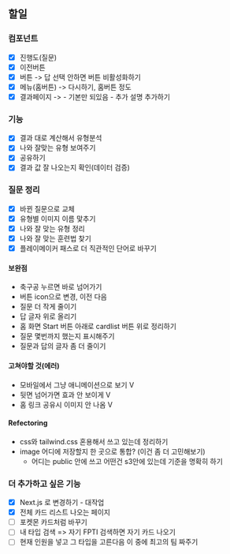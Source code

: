 ## 할일

### 컴포넌트

- [x] 진행도(질문)
- [x] 이전버튼
- [x] 버튼 -> 답 선택 안하면 버튼 비활성화하기
- [x] 메뉴(홈버튼) -> 다시하기, 홈버튼 정도
- [x] 결과페이지 -> - 기본만 되있음 - 추가 설명 추가하기

### 기능

- [x] 결과 대로 계산해서 유형분석
- [x] 나와 잘맞는 유형 보여주기
- [x] 공유하기
- [x] 결과 값 잘 나오는지 확인(데이터 검증)

### 질문 정리

- [x] 바뀐 질문으로 교체
- [x] 유형별 이미지 이름 맟추기
- [x] 나와 잘 맞는 유형 정리
- [x] 나와 잘 맞는 훈련법 찾기
- [x] 플레이메이커 패스로 더 직관적인 단어로 바꾸기

#### 보완점

- 축구공 누르면 바로 넘어가기
- 버튼 icon으로 변경, 이전 다음
- 질문 더 작게 줄이기
- 답 글자 위로 올리기
- 홈 화면 Start 버튼 아래로 cardlist 버튼 위로 정리하기
- 질문 몇번까지 했는지 표시해주기
- 질문과 답의 글자 좀 더 줄이기

#### 고쳐야할 것(에러)

- 모바일에서 그냥 애니메이션으로 보기 V
- 뒷면 넘어가면 효과 안 보이게 V
- 홈 링크 공유시 이미지 안 나옴 V

#### Refectoring

- css와 tailwind.css 혼용해서 쓰고 있는데 정리하기
- image 어디에 저장할지 한 곳으로 통합? (이건 좀 더 고민해보기)
  - 어디는 public 안에 쓰고 어떤건 s3안에 있는데 기준을 명확히 하기

### 더 추가하고 싶은 기능

- [x] Next.js 로 변경하기 - 대작업
- [x] 전체 카드 리스트 나오는 페이지
- [ ] 포켓몬 카드처럼 바꾸기
- [ ] 내 타입 검색 => 자기 FPTI 검색하면 자기 카드 나오기
- [ ] 현재 인원을 넣고 그 타입을 고른다음 이 중에 최고의 팀 짜주기
